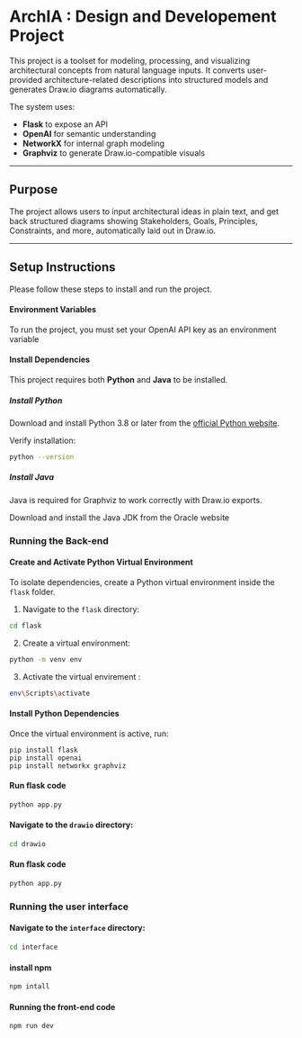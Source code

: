 # ArchIA : Design and Developement Project

This project is a toolset for modeling, processing, and visualizing architectural concepts from natural language inputs. It converts user-provided architecture-related descriptions into structured models and generates Draw.io diagrams automatically.

The system uses:

- **Flask** to expose an API
- **OpenAI** for semantic understanding
- **NetworkX** for internal graph modeling
- **Graphviz** to generate Draw.io-compatible visuals

---

## Purpose

The project allows users to input architectural ideas in plain text, and get back structured diagrams showing Stakeholders, Goals, Principles, Constraints, and more, automatically laid out in Draw.io.

---

## Setup Instructions

Please follow these steps to install and run the project.

#### Environment Variables

To run the project, you must set your OpenAI API key as an environment variable

#### Install Dependencies

This project requires both **Python** and **Java** to be installed.

##### Install Python

Download and install Python 3.8 or later from the [official Python website](https://www.python.org/downloads/).

Verify installation:

```bash
python --version
```

##### Install Java

Java is required for Graphviz to work correctly with Draw.io exports.

Download and install the Java JDK from the Oracle website

### Running the Back-end

#### Create and Activate Python Virtual Environment

To isolate dependencies, create a Python virtual environment inside the `flask` folder.

1. Navigate to the `flask` directory:

```bash
cd flask
```

2. Create a virtual environment:

```bash
python -m venv env
```

3. Activate the virtual envirement :

```bash
env\Scripts\activate
```

#### Install Python Dependencies

Once the virtual environment is active, run:

```
pip install flask
pip install openai
pip install networkx graphviz
```

#### Run flask code

```bash
python app.py
```
#### Navigate to the `drawio` directory:

```bash
cd drawio
```

#### Run flask code

```bash
python app.py
```

### Running the user interface

#### Navigate to the `interface` directory:

```bash
cd interface
```


#### install npm

```bash
npm intall
```

#### Running the front-end code

```bash
npm run dev
```
